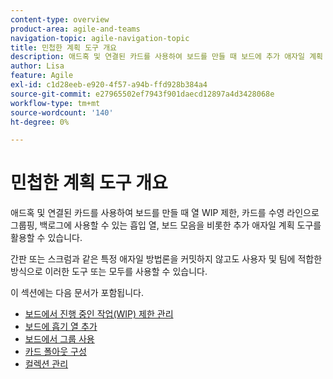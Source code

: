 ```yaml
---
content-type: overview
product-area: agile-and-teams
navigation-topic: agile-navigation-topic
title: 민첩한 계획 도구 개요
description: 애드혹 및 연결된 카드를 사용하여 보드를 만들 때 보드에 추가 애자일 계획 도구를 활용할 수 있습니다.
author: Lisa
feature: Agile
exl-id: c1d28eeb-e920-4f57-a94b-ffd928b384a4
source-git-commit: e27965502ef7943f901daecd12897a4d3428068e
workflow-type: tm+mt
source-wordcount: '140'
ht-degree: 0%

---
```


# 민첩한 계획 도구 개요

애드혹 및 연결된 카드를 사용하여 보드를 만들 때 열 WIP 제한, 카드를 수영 라인으로 그룹핑, 백로그에 사용할 수 있는 흡입 열, 보드 모음을 비롯한 추가 애자일 계획 도구를 활용할 수 있습니다.

간판 또는 스크럼과 같은 특정 애자일 방법론을 커밋하지 않고도 사용자 및 팀에 적합한 방식으로 이러한 도구 또는 모두를 사용할 수 있습니다.

이 섹션에는 다음 문서가 포함됩니다.

* [보드에서 진행 중인 작업(WIP) 제한 관리](/help/quicksilver/agile/use-boards-agile-planning-tools/manage-wip-limit-on-board.md)
* [보드에 흡기 열 추가](/help/quicksilver/agile/use-boards-agile-planning-tools/add-intake-column-to-board.md)
* [보드에서 그룹 사용](/help/quicksilver/agile/use-boards-agile-planning-tools/group-cards-on-board.md)
* [카드 폴아웃 구성](/help/quicksilver/agile/use-boards-agile-planning-tools/configure-card-falloff.md)
* [컬렉션 관리](/help/quicksilver/agile/use-boards-agile-planning-tools/manage-collections.md)
